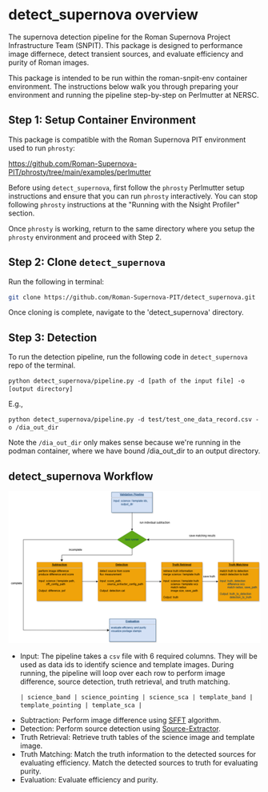 # detect_supernova overview

The supernova detection pipeline for the Roman Supernova Project Infrastructure Team (SNPIT). This package is designed to performance image differnece, detect transient sources, and evaluate efficiency and purity of Roman images.

This package is intended to be run within the roman-snpit-env container environment. The instructions below walk you through preparing your environment and running the pipeline step-by-step on Perlmutter at NERSC. 

## Step 1: Setup Container Environment

This package is compatible with the Roman Supernova PIT environment used to run `phrosty`:

https://github.com/Roman-Supernova-PIT/phrosty/tree/main/examples/perlmutter

Before using `detect_supernova`, first follow the `phrosty` Perlmutter setup instructions and ensure that you can run `phrosty` interactively. You can stop following `phrosty` instructions at the "Running with the Nsight Profiler" section.

Once `phrosty` is working, return to the same directory where you setup the `phrosty` environment and proceed with Step 2. 

## Step 2: Clone `detect_supernova`

Run the following in terminal:

```bash
git clone https://github.com/Roman-Supernova-PIT/detect_supernova.git
```

Once cloning is complete, navigate to the 'detect_supernova' directory.

## Step 3: Detection

To run the detection pipeline, run the following code in `detect_supernova` repo of the terminal.

```
python detect_supernova/pipeline.py -d [path of the input file] -o [output directory]
```

E.g.,

```
python detect_supernova/pipeline.py -d test/test_one_data_record.csv -o /dia_out_dir
```

Note the `/dia_out_dir` only makes sense because we're running in the podman container, where we have bound /dia_out_dir to an output directory.


## detect_supernova Workflow
<img src="workflow.png" alt="Workflow of the detection pipeline." style="width:800px; height:auto;">

- Input: The pipeline takes a `csv` file with 6 required columns. They will be used as data ids to identify science and template images. During running, the pipeline will loop over each row to perform image difference, source detection, truth retrieval, and truth matching.
  ```
  | science_band | science_pointing | science_sca | template_band | template_pointing | template_sca |
  ```
- Subtraction: Perform image difference using [SFFT](https://github.com/thomasvrussell/sfft) algorithm.
- Detection: Perform source detection using [Source-Extractor](https://sextractor.readthedocs.io/en/latest/Introduction.html).
- Truth Retrieval: Retrieve truth tables of the science image and template image.
- Truth Matching: Match the truth information to the detected sources for evaluating efficiency. Match the detected sources to truth for evaluating purity.
- Evaluation: Evaluate efficiency and purity.
